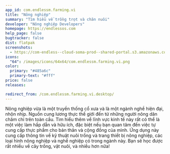 ```yaml
---
app_id: com.endlessm.farming.vi
title: "Nông nghiệp"
summary: "Tìm hiểu về trồng trọt và chăn nuôi"
developer: "Nông nghiệp Developers"
homepage: https://endlessos.com
help_page: false
bugtracker: false
dist: flatpak
screenshots:
  - https://com-endless--cloud-soma-prod--shared-portal.s3.amazonaws.com/apps.261.screenshots.cb75dfd4-2c07-43cb-a673-3b40ae49788f_201810231850111717.png
icons:
  "64": /images/icons/64x64/com.endlessm.farming.vi.png
color:
  primary: "#485a6c"
  primary-text: "#fff"
price: false
releases:

redirect_from: /com.endlessm.farming.vi.desktop/
---
```


<p>Nông nghiệp vừa là một truyền thống cổ xưa và là một ngành nghề hiện đại, nhộn nhịp. Nguồn cung lương thực thế giới đến từ những người nông dân chăm chỉ trên toàn cầu. Tìm hiểu thêm về lĩnh vực kinh tế này rất có thể là một việc làm hấp dẫn và hữu ích, đặc biệt nếu bạn quan tâm đến việc tự cung cấp thực phẩm cho bản thân và cộng đồng của mình. Ứng dụng này cung cấp thông tin về kỹ thuật nuôi trồng và trang thiết bị nông nghiệp, các loại hình nông nghiệp và nghề nghiệp có trong ngành này. Bạn sẽ học được rất nhiều về cây trồng, vật nuôi, và nhiều hơn nữa!</p>